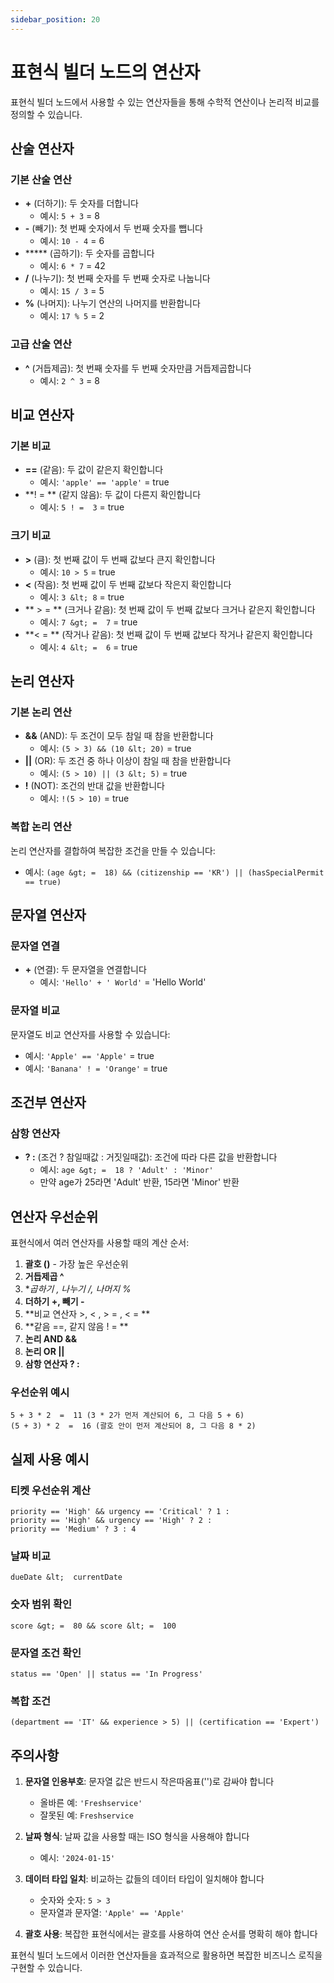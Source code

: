 ```yaml
---
sidebar_position: 20
---
```


# 표현식 빌더 노드의 연산자

표현식 빌더 노드에서 사용할 수 있는 연산자들을 통해 수학적 연산이나 논리적 비교를 정의할 수 있습니다.

## 산술 연산자

### 기본 산술 연산
- **+** (더하기): 두 숫자를 더합니다
  - 예시: `5 + 3` =  8
- **-** (빼기): 첫 번째 숫자에서 두 번째 숫자를 뺍니다
  - 예시: `10 - 4` =  6
- ***** (곱하기): 두 숫자를 곱합니다
  - 예시: `6 * 7` =  42
- **/** (나누기): 첫 번째 숫자를 두 번째 숫자로 나눕니다
  - 예시: `15 / 3` =  5
- **%** (나머지): 나누기 연산의 나머지를 반환합니다
  - 예시: `17 % 5` =  2

### 고급 산술 연산
- **^** (거듭제곱): 첫 번째 숫자를 두 번째 숫자만큼 거듭제곱합니다
  - 예시: `2 ^ 3` =  8

## 비교 연산자

### 기본 비교
- **==** (같음): 두 값이 같은지 확인합니다
  - 예시: `'apple' == 'apple'` =  true
- **! = ** (같지 않음): 두 값이 다른지 확인합니다
  - 예시: `5 ! =  3` =  true

### 크기 비교
- **&gt;** (큼): 첫 번째 값이 두 번째 값보다 큰지 확인합니다
  - 예시: `10 > 5` =  true
- **&lt;** (작음): 첫 번째 값이 두 번째 값보다 작은지 확인합니다
  - 예시: `3 &lt; 8` =  true
- ** &gt; = ** (크거나 같음): 첫 번째 값이 두 번째 값보다 크거나 같은지 확인합니다
  - 예시: `7 &gt; =  7` =  true
- **&lt; = ** (작거나 같음): 첫 번째 값이 두 번째 값보다 작거나 같은지 확인합니다
  - 예시: `4 &lt; =  6` =  true

## 논리 연산자

### 기본 논리 연산
- **&&** (AND): 두 조건이 모두 참일 때 참을 반환합니다
  - 예시: `(5 > 3) && (10 &lt; 20)` =  true
- **||** (OR): 두 조건 중 하나 이상이 참일 때 참을 반환합니다
  - 예시: `(5 > 10) || (3 &lt; 5)` =  true
- **!** (NOT): 조건의 반대 값을 반환합니다
  - 예시: `!(5 > 10)` =  true

### 복합 논리 연산
논리 연산자를 결합하여 복잡한 조건을 만들 수 있습니다:
- 예시: `(age &gt; =  18) && (citizenship == 'KR') || (hasSpecialPermit == true)`

## 문자열 연산자

### 문자열 연결
- **+** (연결): 두 문자열을 연결합니다
  - 예시: `'Hello' + ' World'` = 'Hello World'

### 문자열 비교
문자열도 비교 연산자를 사용할 수 있습니다:
- 예시: `'Apple' == 'Apple'` =  true
- 예시: `'Banana' ! = 'Orange'` =  true

## 조건부 연산자

### 삼항 연산자
- **? :** (조건 ? 참일때값 : 거짓일때값): 조건에 따라 다른 값을 반환합니다
  - 예시: `age &gt; =  18 ? 'Adult' : 'Minor'`
  - 만약 age가 25라면 'Adult' 반환, 15라면 'Minor' 반환

## 연산자 우선순위

표현식에서 여러 연산자를 사용할 때의 계산 순서:

1. **괄호 ()** - 가장 높은 우선순위
2. **거듭제곱 ^**
3. **곱하기 *, 나누기 /, 나머지 %**
4. **더하기 +, 빼기 -**
5. **비교 연산자 >, &lt; , &gt; = , &lt; = **
6. **같음 ==, 같지 않음 ! = **
7. **논리 AND &&**
8. **논리 OR ||**
9. **삼항 연산자 ? :**

### 우선순위 예시
```
5 + 3 * 2  =  11 (3 * 2가 먼저 계산되어 6, 그 다음 5 + 6)
(5 + 3) * 2  =  16 (괄호 안이 먼저 계산되어 8, 그 다음 8 * 2)
```

## 실제 사용 예시

### 티켓 우선순위 계산
```
priority == 'High' && urgency == 'Critical' ? 1 : 
priority == 'High' && urgency == 'High' ? 2 : 
priority == 'Medium' ? 3 : 4
```

### 날짜 비교
```
dueDate &lt;  currentDate
```

### 숫자 범위 확인
```
score &gt; =  80 && score &lt; =  100
```

### 문자열 조건 확인
```
status == 'Open' || status == 'In Progress'
```

### 복합 조건
```
(department == 'IT' && experience > 5) || (certification == 'Expert')
```

## 주의사항

1. **문자열 인용부호**: 문자열 값은 반드시 작은따옴표('')로 감싸야 합니다
   - 올바른 예: `'Freshservice'`
   - 잘못된 예: `Freshservice`

2. **날짜 형식**: 날짜 값을 사용할 때는 ISO 형식을 사용해야 합니다
   - 예시: `'2024-01-15'`

3. **데이터 타입 일치**: 비교하는 값들의 데이터 타입이 일치해야 합니다
   - 숫자와 숫자: `5 > 3`
   - 문자열과 문자열: `'Apple' == 'Apple'`

4. **괄호 사용**: 복잡한 표현식에서는 괄호를 사용하여 연산 순서를 명확히 해야 합니다

표현식 빌더 노드에서 이러한 연산자들을 효과적으로 활용하면 복잡한 비즈니스 로직을 구현할 수 있습니다.